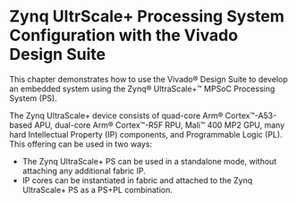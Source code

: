 
# Zynq UltrScale+ Processing System Configuration with the Vivado Design Suite

This chapter demonstrates how to use the Vivado® Design Suite to develop an embedded system using the Zynq® UltraScale+™ MPSoC Processing System (PS).

The Zynq UltraScale+ device consists of quad-core Arm® Cortex™-A53-based APU, dual-core Arm® Cortex™-R5F RPU, Mali™ 400 MP2 GPU, many hard Intellectual Property (IP) components, and Programmable Logic (PL). This offering can be used in two ways:

<ul>
  <li>The Zynq UltraScale+ PS can be used in a standalone mode, without attaching any additional fabric IP.</li>

  <li>IP cores can be instantiated in fabric and attached to the Zynq UltraScale+ PS as a PS+PL combination.</li>
</ul>
